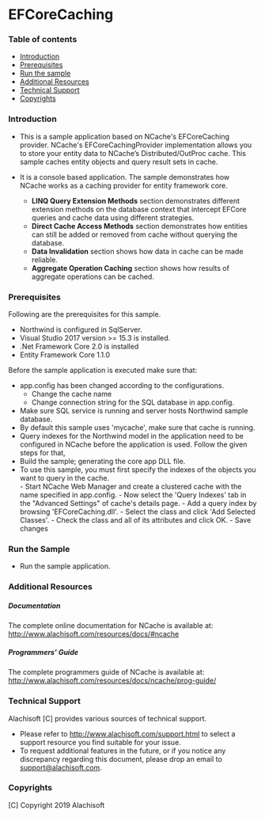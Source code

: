 # EFCoreCaching

### Table of contents

* [Introduction](#introduction)
* [Prerequisites](#prerequisites)
* [Run the sample](#build-and-run-the-sample)
* [Additional Resources](#additional-resources)
* [Technical Support](#technical-support)
* [Copyrights](#copyrights)

### Introduction

- This is a sample application based on NCache's EFCoreCaching provider. NCache's EFCoreCachingProvider implementation allows you to store your entity data to NCache’s Distributed/OutProc cache. This sample caches entity objects and query result sets in cache. 
	
- It is a console based application. The sample demonstrates how NCache works as a caching provider for entity framework core.
	- <b>LINQ Query Extension Methods</b> section demonstrates different extension methods on the database context that intercept EFCore queries and cache data using different strategies.
	- <b>Direct Cache Access Methods</b> section demonstrates how entities can still be added or removed from cache without querying the database.
	- <b>Data Invalidation</b> section shows how data in cache can be made reliable.
	- <b>Aggregate Operation Caching</b> section shows how results of aggregate operations can be cached.

### Prerequisites

Following are the prerequisites for this sample.

- Northwind is configured in SqlServer.
- Visual Studio 2017 version >= 15.3 is installed. 
- .Net Framework Core 2.0 is installed
- Entity Framework Core 1.1.0

Before the sample application is executed make sure that:

- app.config has been changed according to the configurations. 
	- Change the cache name 
	- Change connection string for the SQL database in app.config.
- Make sure SQL service is running and server hosts Northwind sample database.
- By default this sample uses 'mycache', make sure that cache is running. 
- Query indexes for the Northwind model in the application need to be configured in NCache before the application is used. Follow the given steps for that,
- Build the sample; generating the core app DLL file.
- To use this sample, you must first specify the indexes of the objects you want to query in the cache.	     
	  - Start NCache Web Manager and create a clustered cache with the name specified in app.config. 
	  - Now select the 'Query Indexes' tab in the "Advanced Settings" of cache's details page.
	  - Add a query index by browsing 'EFCoreCaching.dll'. 
	  - Select the class and click 'Add Selected Classes'.
	  - Check the class and all of its attributes and click OK.
	  - Save changes

### Run the Sample
    
- Run the sample application.

### Additional Resources

##### Documentation
The complete online documentation for NCache is available at:
http://www.alachisoft.com/resources/docs/#ncache

##### Programmers' Guide
The complete programmers guide of NCache is available at:
http://www.alachisoft.com/resources/docs/ncache/prog-guide/

### Technical Support

Alachisoft [C] provides various sources of technical support. 

- Please refer to http://www.alachisoft.com/support.html to select a support resource you find suitable for your issue.
- To request additional features in the future, or if you notice any discrepancy regarding this document, please drop an email to [support@alachisoft.com](mailto:support@alachisoft.com).

### Copyrights

[C] Copyright 2019 Alachisoft 